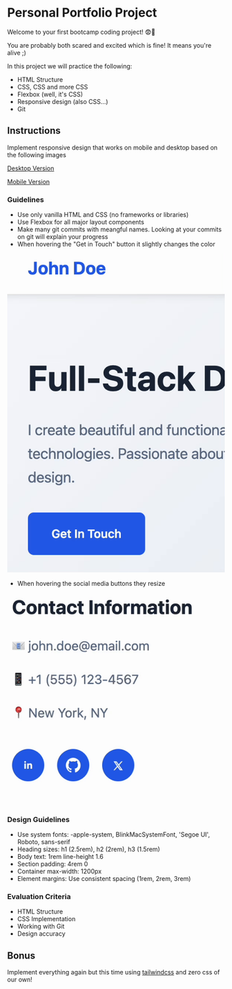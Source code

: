 # Personal Portfolio Project

Welcome to your first bootcamp coding project! 😨🤩

You are probably both scared and excited which is fine! It means you're alive ;)

In this project we will practice the following:
- HTML Structure
- CSS, CSS and more CSS
- Flexbox (well, it's CSS)
- Responsive design (also CSS...) 
- Git

## Instructions

Implement responsive design that works on mobile and desktop based on the following images


<a href="/intro-web-dev/project-personal-portfolio/img/portfolio-desktop.png" target="_blank">Desktop Version</a>

<a href="/intro-web-dev/project-personal-portfolio/img/portfolio-mobile.png" target="_blank">Mobile Version</a>



### Guidelines
- Use only vanilla HTML and CSS (no frameworks or libraries)
- Use Flexbox for all major layout components
- Make many git commits with meangful names. Looking at your commits on git will explain your progress
- When hovering the "Get in Touch" button it slightly changes the color

![hover button](./img/button-hover.gif ':size=150')
- When hovering the social media buttons they resize

![resize social media](./img/social-media-hover.gif ':size=150')

### Design Guidelines
- Use system fonts: -apple-system, BlinkMacSystemFont, 'Segoe UI', Roboto, sans-serif
- Heading sizes: h1 (2.5rem), h2 (2rem), h3 (1.5rem)
- Body text: 1rem line-height 1.6
- Section padding: 4rem 0
- Container max-width: 1200px
- Element margins: Use consistent spacing (1rem, 2rem, 3rem)

### Evaluation Criteria
- HTML Structure
- CSS Implementation
- Working with Git
- Design accuracy

## Bonus
Implement everything again but this time using  [tailwindcss](https://tailwindcss.com/) and zero css of our own!